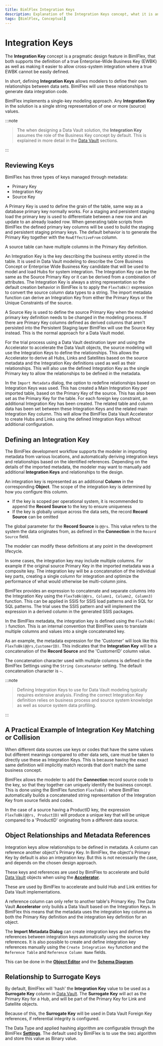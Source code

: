```yaml
---
title: BimlFlex Integration Keys
description: Explanation of the Integration Keys concept, what it is and why it matters
tags: [BimlFlex, Conceptual]
---
```


# Integration Keys

The **Integration Key** concept is a pragmatic design feature in BimlFlex, that both supports the definition of a true Enterprise-Wide Business Key (EWBK) as well as making it easier to allow cross-system integration where a true EWBK cannot be easily defined.

In short, defining **Integration Keys** allows modelers to define their own relationships between data sets. BimlFlex will use these relationships to generate data integration code.

BimlFlex implements a single-key modeling approach. Any **Integration Key** in the solution is a single string representation of one or more (source) values.
:::note


> The when designing a Data Vault solution, the **Integration Key** assumes the role of the Business Key concept by default. This is explained in more detail in the [Data Vault](bimlflex-data-vault-index) sections.

:::


## Reviewing Keys

BimlFlex has three types of keys managed through metadata:

* Primary Key
* Integration Key
* Source Key

A Primary Key is used to define the grain of the table, same way as a database primary key normally works. For a staging and persistent staging load the primary key is used to differentiate between a new row and an update to an already loaded row. When generating table scripts from BimlFlex the defined primary key columns will be used to build the staging and persistent staging primary keys. The default behavior is to generate the Primary Key together with the `RowEffectiveFrom` column.

A source table can have multiple columns in the Primary Key definition.

An Integration Key is the key describing the business entity stored in the table. It is used in Data Vault modeling to describe the Core Business Concept or Enterprise Wide Business Key candidate that will be used to model and load Hubs for system integration. The Integration Key can be the same as the Source Primary Key or it can be derived from a combination of attributes. The Integration Key is always a string representation so the default creation behavior in BimlFlex is to apply the `FlexToBk()` expression to convert the source column data types to a string. The import metadata function can derive an Integration Key from either the Primary Keys or the Unique Constraints of the source.

A Source Key is used to define the source Primary Key when the modeled primary key definition needs to be changed in the modeling process. If there are Primary Key columns defined as derived columns that aren't persisted into the Persistent Staging layer BimlFlex will use the Source Key instead. This is the normal approach for a Data Vault model.

For the trial process using a Data Vault destination layer and using the Accelerator to accelerate the Data Vault objects, the source modeling will use the Integration Keys to define the relationships. This allows the Accelerator to derive all Hubs, Links and Satellites based on the source metadata and the Integration Key definitions used as well as their relationships. This will also use the defined Integration Key as the single Primary key to allow the relationships to be defined in the metadata.

In the `Import Metadata` dialog, the option to redefine relationships based on Integration Keys was used. This has created a Main Integration Key per imported table, based on the Primary Key of the source. This has also been set as the Primary Key for the table. For each foreign key constraint, an additional Integration Key has been created. The related table and column data has been set between these Integration Keys and the related main Integration Key column. This will allow the BimlFlex Data Vault Accelerator to create Hubs and Links using the defined Integration Keys without additional configuration.

## Defining an Integration Key

The BimlFlex development workflow supports the modeler in importing metadata from various locations, and automatically deriving integration keys and relationships based on the identified references. Depending on the details of the imported metadata, the modeler may want to manually add additional **Integration Keys** and relationships to the design.

An integration key is represented as an additional **Column** in the corresponding **Object**. The scope of the integration key is determined by how you configure this column.

* If the key is scoped per operational system, it is recommended to append the **Record Source** to the key to ensure uniqueness
* If the key is globally unique across the data sets, the record **Record Source** can be omitted

The global parameter for the **Record Source** is `@@rs`. This value refers to the system the data originates from, as defined in the **Connection** in the `Record Source` field.

The modeler can modify these definitions at any point in the development lifecycle.

In some cases, the integration key may include multiple columns. For example if the original source Primary Key in the imported metadata was a composite key. The integration key will be a concatenation of the individual key parts, creating a single column for integration and optimize the performance of what would otherwise be multi-column joins.

BimlFlex provides an expression to concatenate and separate columns into the Integration Key using the `FlexToBk(@@rs, Column1, Column2, Column3)` function. This can be applied in SSIS for SSIS load patterns and in SQL for SQL patterns. The trial uses the SSIS pattern and will implement the expression in a derived column in the generated SSIS packages.

In the BimlFlex metadata, the integration key is defined using the `FlexToBk( )` function. This is an internal convention that BimlFlex uses to translate multiple columns and values into a single concatenated key.

As an example, the metadata expression for the 'Customer' will look like this `FlexToBk(@@rs,CustomerID)`. This indicates that the **Integration Key** will be a concatenation of the **Record Source** and the 'CustomerID' column value.

The concatenation character used with multiple columns is defined in the BimlFlex Settings using the `String Concatenator` setting. The default concatenation character is `~`.
:::note


> Defining Integration Keys to use for Data Vault modeling typically requires extensive analysis. Finding the correct Integration Key definition relies on business process and source system knowledge as well as source system data profiling.

:::


## A Practical Example of Integration Key Matching or Collision

When different data sources use keys or codes that have the same values but different meanings compared to other data sets, care must be taken to directly use these as Integration Keys. This is because having the exact same definition will implicitly match records that don't match the same business concept.

BimlFlex allows the modeler to add the **Connection** record source code to the key, so that they together can uniquely identify the business concept. This is done using the BimlFlex function `FlexToBk()` where BimlFlex automatically builds a concatenated string representation of the Integration Key from source fields and codes.

In the case of a source having a ProductID key, the expression `FlexToBk(@@rs, ProductID)` will produce a unique key that will be unique compared to a 'ProductID' originating from a different data source.

## Object Relationships and Metadata References

Integration keys allow relationships to be defined in metadata. A column can reference another object's Primary Key. In BimlFlex, the object's Primary Key by default is also an integration key. But this is not necessarily the case, and depends on the chosen design approach.

These keys and references are used by BimlFlex to accelerate and build [Data Vault](bimlflex-data-vault-index) objects when using the [**Accelerator**](bimlflex-data-vault-accelerator).

These are used by BimlFlex to accelerate and build Hub and Link entities for Data Vault implementations.

A reference column can only refer to another table's Primary Key. The Data Vault **Accelerator** only builds a Data Vault based on the Integration Keys. In BimlFlex this means that the metadata uses the integration key column as both the Primary Key definition and the integration key definition for an object.

The **Import Metadata Dialog** can create integration keys and defines the references between integration keys automatically using the source key references. It is also possible to create and define integration key references manually using the `Create Integration Key` function and the `Reference Table` and `Reference Column Name` fields.

This can be done in the [**Object Editor**](bimlflex-object-editor) and the [**Schema Diagram**](bimlflex-schema-diagram).

## Relationship to Surrogate Keys

By default, BimlFlex will 'hash' the **Integration Key** value to be used as a **Surrogate Key** column in [Data Vault](bimlflex-data-vault-index). The **Surrogate Key** will act as the Primary Key for a Hub, and will be part of the Primary Key for Link and Satellite objects.

Because of this, the **Surrogate Key** will be used in Data Vault Foreign Key references, if referential integrity is configured.

The Data Type and applied hashing algorithm are configurable through the BimlFlex [**Settings**](bimlflex-setting-editor). The default used by BimlFlex is to use the `SHA1` algorithm and store this value as Binary value.
